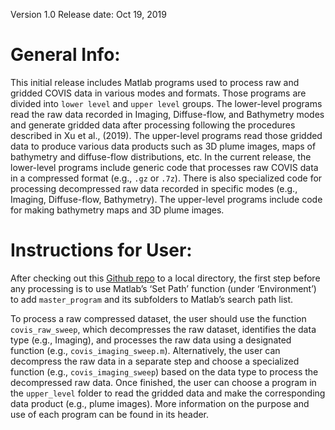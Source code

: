 Version 1.0
Release date: Oct 19, 2019

# General Info:

This initial release includes Matlab programs used to process raw and gridded COVIS data in various modes and formats. Those programs are divided into `lower level` and `upper level` groups. The lower-level programs read the raw data recorded in Imaging, Diffuse-flow, and Bathymetry modes and generate gridded data after processing following the procedures described in Xu et al., (2019). The upper-level programs read those gridded data to produce various data products such as 3D plume images, maps of bathymetry and diffuse-flow distributions, etc. In the current release, the lower-level programs include generic code that processes raw COVIS data in a compressed format (e.g., `.gz` or `.7z`). There is also specialized code for processing decompressed raw data recorded in specific modes (e.g., Imaging, Diffuse-flow, Bathymetry). The upper-level programs include code for making bathymetry maps and 3D plume images.

# Instructions for User:

After checking out this [Github repo](https://www.github.com/) to a local directory, the first step before any processing is to use Matlab’s ‘Set Path’ function (under ‘Environment’) to add `master_program` and its subfolders to Matlab’s search path list.

To process a raw compressed dataset, the user should use the function `covis_raw_sweep`, which decompresses the raw dataset, identifies the data type (e.g., Imaging), and processes the raw data using a designated function (e.g., `covis_imaging_sweep.m`). Alternatively, the user can decompress the raw data in a separate step and choose a specialized function (e.g., `covis_imaging_sweep`) based on the data type to process the decompressed raw data. Once finished, the user can choose a program in the `upper_level` folder to read the gridded data and make the corresponding data product (e.g., plume images). More information on the purpose and use of each program can be found in its header.  
